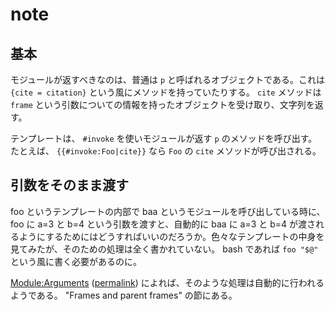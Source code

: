 # note

## 基本

モジュールが返すべきなのは、普通は `p` と呼ばれるオブジェクトである。これは `{cite = citation}` という風にメソッドを持っていたりする。 `cite` メソッドは `frame` という引数についての情報を持ったオブジェクトを受け取り、文字列を返す。

テンプレートは、 `#invoke` を使いモジュールが返す `p` のメソッドを呼び出す。たとえば、 `{{#invoke:Foo|cite}}` なら `Foo` の `cite` メソッドが呼び出される。

## 引数をそのまま渡す

foo というテンプレートの内部で baa というモジュールを呼び出している時に、 foo に a=3 と b=4 という引数を渡すと、自動的に baa に a=3 と b=4 が渡されるようにするためにはどうすればいいのだろうか。色々なテンプレートの中身を見てみたが、そのための処理は全く書かれていない。 bash であれば `foo "$@"` という風に書く必要があるのに。

[Module:Arguments](https://en.wikipedia.org/wiki/Module:Arguments) ([permalink](https://en.wikipedia.org/w/index.php?oldid=948472485)) によれば、そのような処理は自動的に行われるようである。 "Frames and parent frames" の節にある。
